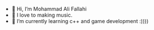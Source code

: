 - 👋 Hi, I’m Mohammad Ali Fallahi
- 👀 I love to making music. 
- 🌱 I’m currently learning c++ and game development :))))

<!---
mafallahi/mafallahi is a ✨ special ✨ repository because its `README.md` (this file) appears on your GitHub profile.
You can click the Preview link to take a look at your changes.
--->
